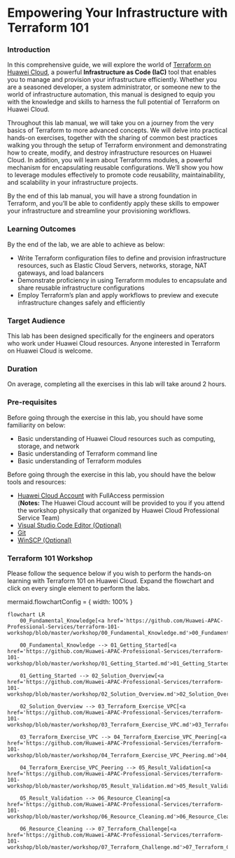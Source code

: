 # Empowering Your Infrastructure with Terraform 101

### Introduction

In this comprehensive guide, we will explore the world of [Terraform on Huawei Cloud](https://registry.terraform.io/providers/huaweicloud/huaweicloud/latest/docs), a powerful **Infrastructure as Code (IaC)** tool that enables you to manage and provision your infrastructure efficiently. Whether you are a seasoned developer, a system administrator, or someone new to the world of infrastructure automation, this manual is designed to equip you with the knowledge and skills to harness the full potential of Terraform on Huawei Cloud. 

Throughout this lab manual, we will take you on a journey from the very basics of Terraform to more advanced concepts. We will delve into practical hands-on exercises, together with the sharing of common best practices walking you through the setup of Terraform environment and demonstrating how to create, modify, and destroy infrastructure resources on Huawei Cloud. In addition, you will learn about Terraforms modules, a powerful mechanism for encapsulating reusable configurations. We’ll show you how to leverage modules effectively to promote code reusability, maintainability, and scalability in your infrastructure projects.

By the end of this lab manual, you will have a strong foundation in Terraform, and you’ll be able to confidently apply these skills to empower your infrastructure and streamline your provisioning workflows.

### Learning Outcomes

By the end of the lab, we are able to achieve as below:

* Write Terraform configuration files to define and provision infrastructure resources, such as Elastic Cloud Servers, networks, storage, NAT gateways, and load balancers
* Demonstrate proficiency in using Terraform modules to encapsulate and share reusable infrastructure configurations
* Employ Terraform’s plan and apply workflows to preview and execute infrastructure changes safely and efficiently

### Target Audience

This lab has been designed specifically for the engineers and operators who work under Huawei Cloud resources. Anyone interested in Terraform on Huawei Cloud is welcome.

### Duration

On average, completing all the exercises in this lab will take around 2 hours.

### Pre-requisites

Before going through the exercise in this lab, you should have some familiarity on below:

* Basic understanding of Huawei Cloud resources such as computing, storage, and network
* Basic understanding of Terraform command line
* Basic understanding of Terraform modules

Before going through the exercise in this lab, you should have the below tools and resources:

* [Huawei Cloud Account](https://auth.huaweicloud.com/authui/login.html?service=https://console-intl.huaweicloud.com/console/#/login) with FullAccess permission <br> (**Notes:** The Huawei Cloud account will be provided to you if you attend the workshop physically that organized by Huawei Cloud Professional Service Team)
* [Visual Studio Code Editor (Optional)](https://code.visualstudio.com/download)
* [Git](https://git-scm.com/downloads)
* [WinSCP (Optional)](https://winscp.net/eng/download.php)

### Terraform 101 Workshop

Please follow the sequence below if you wish to perform the hands-on learning with Terraform 101 on Huawei Cloud. Expand the flowchart and click on every single element to perform the labs.

mermaid.flowchartConfig = {
    width: 100%
}

```mermaid
flowchart LR
    00_Fundamental_Knowledge[<a href='https://github.com/Huawei-APAC-Professional-Services/terraform-101-workshop/blob/master/workshop/00_Fundamental_Knowledge.md'>00_Fundamental_Knowledge</a>]

    00_Fundamental_Knowledge --> 01_Getting_Started[<a href='https://github.com/Huawei-APAC-Professional-Services/terraform-101-workshop/blob/master/workshop/01_Getting_Started.md'>01_Getting_Started</a>]

    01_Getting_Started --> 02_Solution_Overview[<a href='https://github.com/Huawei-APAC-Professional-Services/terraform-101-workshop/blob/master/workshop/02_Solution_Overview.md'>02_Solution_Overview</a>]

    02_Solution_Overview --> 03_Terraform_Exercise_VPC[<a href='https://github.com/Huawei-APAC-Professional-Services/terraform-101-workshop/blob/master/workshop/03_Terraform_Exercise_VPC.md'>03_Terraform_Exercise_VPC</a>]

    03_Terraform_Exercise_VPC --> 04_Terraform_Exercise_VPC_Peering[<a href='https://github.com/Huawei-APAC-Professional-Services/terraform-101-workshop/blob/master/workshop/04_Terraform_Exercise_VPC_Peering.md'>04_Terraform_Exercise_VPC_Peering</a>]

    04_Terraform_Exercise_VPC_Peering --> 05_Result_Validation[<a href='https://github.com/Huawei-APAC-Professional-Services/terraform-101-workshop/blob/master/workshop/05_Result_Validation.md'>05_Result_Validation</a>]

    05_Result_Validation --> 06_Resource_Cleaning[<a href='https://github.com/Huawei-APAC-Professional-Services/terraform-101-workshop/blob/master/workshop/06_Resource_Cleaning.md'>06_Resource_Cleaning</a>]

    06_Resource_Cleaning --> 07_Terraform_Challenge[<a href='https://github.com/Huawei-APAC-Professional-Services/terraform-101-workshop/blob/master/workshop/07_Terraform_Challenge.md'>07_Terraform_Challenge</a>]

```